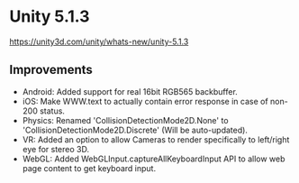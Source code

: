 # Unity 5.1.3

https://unity3d.com/unity/whats-new/unity-5.1.3

## Improvements



*   Android: Added support for real 16bit RGB565 backbuffer.
*   iOS: Make WWW.text to actually contain error response in case of non-200 status.
*   Physics: Renamed 'CollisionDetectionMode2D.None' to 'CollisionDetectionMode2D.Discrete' (Will be auto-updated).
*   VR: Added an option to allow Cameras to render specifically to left/right eye for stereo 3D.
*   WebGL: Added WebGLInput.captureAllKeyboardInput API to allow web page content to get keyboard input.